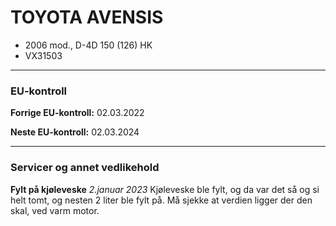 # TOYOTA AVENSIS
* 2006 mod., D-4D 150 (126) HK
* VX31503 

---
### EU-kontroll

**Forrige EU-kontroll:** 02.03.2022

**Neste EU-kontroll:** 02.03.2024

---
### Servicer og annet vedlikehold

**Fylt på kjøleveske** *2.januar 2023* 
Kjøleveske ble fylt, og da var det så og si helt tomt, og nesten 2 liter ble fylt på. Må sjekke at verdien ligger der den skal, ved varm motor.
